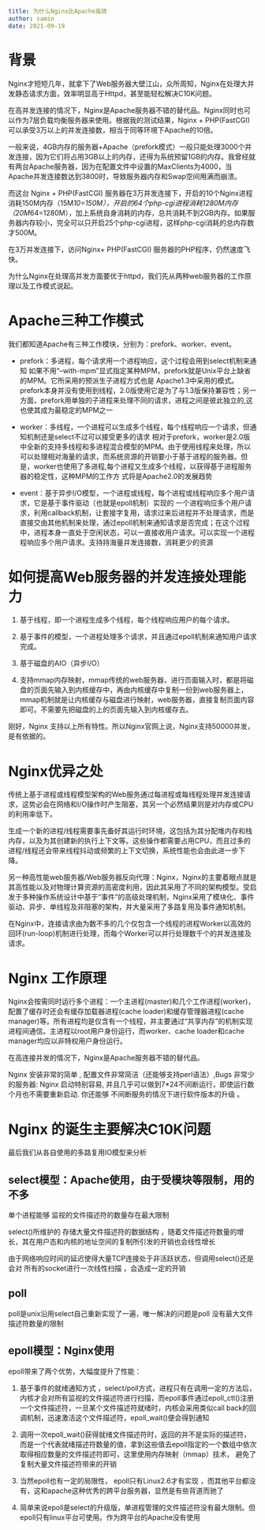 ```yaml
title: 为什么Nginx比Apache高效 
author: samin
date: 2021-09-19
```

# 背景

Nginx才短短几年，就拿下了Web服务器大壁江山，众所周知，Nginx在处理大并发静态请求方面，效率明显高于Httpd，甚至能轻松解决C10K问题。

在高并发连接的情况下，Nginx是Apache服务器不错的替代品。Nginx同时也可以作为7层负载均衡服务器来使用。根据我的测试结果，Nginx + PHP(FastCGI) 可以承受3万以上的并发连接数，相当于同等环境下Apache的10倍。

一般来说，4GB内存的服务器+Apache（prefork模式）一般只能处理3000个并发连接，因为它们将占用3GB以上的内存，还得为系统预留1GB的内存。我曾经就有两台Apache服务器，因为在配置文件中设置的MaxClients为4000，当Apache并发连接数达到3800时，导致服务器内存和Swap空间用满而崩溃。

而这台 Nginx + PHP(FastCGI) 服务器在3万并发连接下，开启的10个Nginx进程消耗150M内存（15M*10=150M），开启的64个php-cgi进程消耗1280M内存（20M*64=1280M），加上系统自身消耗的内存，总共消耗不到2GB内存。如果服务器内存较小，完全可以只开启25个php-cgi进程，这样php-cgi消耗的总内存数才500M。

在3万并发连接下，访问Nginx+ PHP(FastCGI) 服务器的PHP程序，仍然速度飞快。

为什么Nginx在处理高并发方面要优于httpd，我们先从两种web服务器的工作原理以及工作模式说起。

# Apache三种工作模式

我们都知道Apache有三种工作模块，分别为：prefork、worker、event。

- prefork：多进程，每个请求用一个进程响应，这个过程会用到select机制来通知
  如果不用“–with-mpm”显式指定某种MPM，prefork就是Unix平台上缺省的MPM。它所采用的预派生子进程方式也是 Apache1.3中采用的模式。prefork本身并没有使用到线程，2.0版使用它是为了与1.3版保持兼容性；另一方面，prefork用单独的子进程来处理不同的请求，进程之间是彼此独立的,这也使其成为最稳定的MPM之一

- worker：多线程，一个进程可以生成多个线程，每个线程响应一个请求，但通知机制还是select不过可以接受更多的请求
  相对于prefork，worker是2.0版中全新的支持多线程和多进程混合模型的MPM。由于使用线程来处理，所以可以处理相对海量的请求，而系统资源的开销要小于基于进程的服务器。但是，worker也使用了多进程,每个进程又生成多个线程，以获得基于进程服务器的稳定性，这种MPM的工作方 式将是Apache2.0的发展趋势

- event：基于异步I/O模型，一个进程或线程，每个进程或线程响应多个用户请求，它是基于事件驱动（也就是epoll机制）实现的
  一个进程响应多个用户请求，利用callback机制，让套接字复用，请求过来后进程并不处理请求，而是直接交由其他机制来处理，通过epoll机制来通知请求是否完成；在这个过程中，进程本身一直处于空闲状态，可以一直接收用户请求。可以实现一个进程程响应多个用户请求。支持持海量并发连接数，消耗更少的资源

# 如何提高Web服务器的并发连接处理能力

1. 基于线程，即一个进程生成多个线程，每个线程响应用户的每个请求。

2. 基于事件的模型，一个进程处理多个请求，并且通过epoll机制来通知用户请求完成。

3. 基于磁盘的AIO（异步I/O）

4. 支持mmap内存映射，mmap传统的web服务器，进行页面输入时，都是将磁盘的页面先输入到内核缓存中，再由内核缓存中复制一份到web服务器上，mmap机制就是让内核缓存与磁盘进行映射，web服务器，直接复制页面内容即可。不需要先把磁盘的上的页面先输入到内核缓存去。

刚好，Nginx 支持以上所有特性。所以Nginx官网上说，Nginx支持50000并发，是有依据的。

# Nginx优异之处

传统上基于进程或线程模型架构的Web服务通过每进程或每线程处理并发连接请求，这势必会在网络和I/O操作时产生阻塞，其另一个必然结果则是对内存或CPU的利用率低下。

生成一个新的进程/线程需要事先备好其运行时环境，这包括为其分配堆内存和栈内存，以及为其创建新的执行上下文等。这些操作都需要占用CPU，而且过多的进程/线程还会带来线程抖动或频繁的上下文切换，系统性能也会由此进一步下降。

另一种高性能web服务器/Web服务器反向代理：Nginx，Nginx的主要着眼点就是其高性能以及对物理计算资源的高密度利用，因此其采用了不同的架构模型。受启发于多种操作系统设计中基于“事件”的高级处理机制，Nginx采用了模块化、事件驱动、异步、单线程及非阻塞的架构，并大量采用了多路复用及事件通知机制。

在Nginx中，连接请求由为数不多的几个仅包含一个线程的进程Worker以高效的回环(run-loop)机制进行处理，而每个Worker可以并行处理数千个的并发连接及请求。

# Nginx 工作原理

Nginx会按需同时运行多个进程：一个主进程(master)和几个工作进程(worker)，配置了缓存时还会有缓存加载器进程(cache loader)和缓存管理器进程(cache manager)等。所有进程均是仅含有一个线程，并主要通过“共享内存”的机制实现进程间通信。主进程以root用户身份运行，而worker、cache loader和cache manager均应以非特权用户身份运行。

在高连接并发的情况下，Nginx是Apache服务器不错的替代品。

Nginx 安装非常的简单 , 配置文件非常简洁（还能够支持perl语法）,Bugs 非常少的服务器: Nginx 启动特别容易, 并且几乎可以做到7*24不间断运行，即使运行数个月也不需要重新启动. 你还能够 不间断服务的情况下进行软件版本的升级 。

# Nginx 的诞生主要解决C10K问题

最后我们从各自使用的多路复用IO模型来分析

## select模型：Apache使用，由于受模块等限制，用的不多

单个进程能够 监视的文件描述符的数量存在最大限制

select()所维护的 存储大量文件描述符的数据结构 ，随着文件描述符数量的增长，其在用户态和内核的地址空间的复制所引发的开销也会线性增长

由于网络响应时间的延迟使得大量TCP连接处于非活跃状态，但调用select()还是会对 所有的socket进行一次线性扫描 ，会造成一定的开销

## poll

poll是unix沿用select自己重新实现了一遍，唯一解决的问题是poll 没有最大文件描述符数量的限制

## epoll模型：Nginx使用

epoll带来了两个优势，大幅度提升了性能：

1. 基于事件的就绪通知方式 ，select/poll方式，进程只有在调用一定的方法后，内核才会对所有监视的文件描述符进行扫描，而epoll事件通过epoll_ctl()注册一个文件描述符，一旦某个文件描述符就绪时，内核会采用类似call back的回调机制，迅速激活这个文件描述符，epoll_wait()便会得到通知

2. 调用一次epoll_wait()获得就绪文件描述符时，返回的并不是实际的描述符，而是一个代表就绪描述符数量的值，拿到这些值去epoll指定的一个数组中依次取得相应数量的文件描述符即可，这里使用内存映射（mmap）技术， 避免了复制大量文件描述符带来的开销

3. 当然epoll也有一定的局限性， epoll只有Linux2.6才有实现 ，而其他平台都没有，这和apache这种优秀的跨平台服务器，显然是有些背道而驰了

4. 简单来说epoll是select的升级版，单进程管理的文件描述符没有最大限制。但epoll只有linux平台可使用。作为跨平台的Apache没有使用